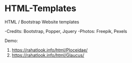 # HTML-Templates
HTML / Bootstrap Website templates

-Credits: Bootstrap, Popper, Jquery
-Photos: Freepik, Pexels

Demo: 

1. https://rahatlook.info/html/Ploceidae/
2. https://rahatlook.info/html/Glaucus/
